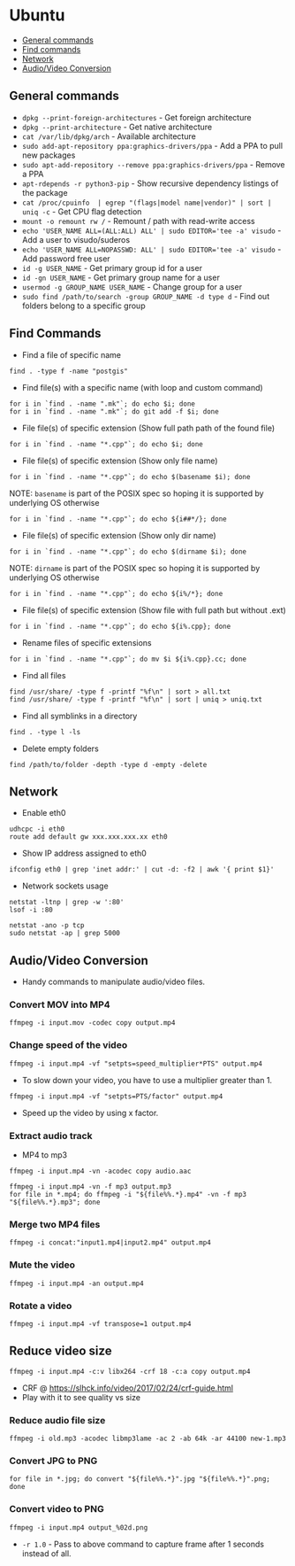 # Ubuntu
- [General commands](#general)
- [Find commands](#find)
- [Network](#network)
- [Audio/Video Conversion](#av_conversion)

<a name="general"></a>
## General commands

- `dpkg --print-foreign-architectures` - Get foreign architecture
- `dpkg --print-architecture` - Get native architecture
- `cat /var/lib/dpkg/arch` - Available architecture
- `sudo add-apt-repository ppa:graphics-drivers/ppa` - Add a PPA to pull new packages
- `sudo apt-add-repository --remove ppa:graphics-drivers/ppa` - Remove a PPA
- `apt-rdepends -r python3-pip` - Show recursive dependency listings of the package
- `cat /proc/cpuinfo  | egrep "(flags|model name|vendor)" | sort | uniq -c` - Get CPU flag detection
- `mount -o remount rw /` - Remount / path with read-write access
- `echo 'USER_NAME ALL=(ALL:ALL) ALL' | sudo EDITOR='tee -a' visudo` - Add a user to visudo/suderos
- `echo 'USER_NAME ALL=NOPASSWD: ALL' | sudo EDITOR='tee -a' visudo` - Add password free user
- `id -g USER_NAME` - Get primary group id for a user
- `id -gn USER_NAME` - Get primary group name for a user
- `usermod -g GROUP_NAME USER_NAME` - Change group for a user
- `sudo find /path/to/search -group GROUP_NAME -d type d` - Find out folders belong to a specific group

<a name="find"></a>
## Find Commands

- Find a file of specific name
```
find . -type f -name "postgis"
```

- Find file(s) with a specific name (with loop and custom command)
```
for i in `find . -name ".mk"`; do echo $i; done
for i in `find . -name ".mk"`; do git add -f $i; done
```

- File file(s) of specific extension (Show full path path of the found file)
```
for i in `find . -name "*.cpp"`; do echo $i; done
```

- File file(s) of specific extension (Show only file name)
```
for i in `find . -name "*.cpp"`; do echo $(basename $i); done
```
NOTE: `basename` is part of the POSIX spec so hoping it is supported by underlying OS otherwise
```
for i in `find . -name "*.cpp"`; do echo ${i##*/}; done
```
- File file(s) of specific extension (Show only dir name)
```
for i in `find . -name "*.cpp"`; do echo $(dirname $i); done
```
NOTE: `dirname` is part of the POSIX spec so hoping it is supported by underlying OS otherwise
```
for i in `find . -name "*.cpp"`; do echo ${i%/*}; done
```

- File file(s) of specific extension (Show file with full path but without .ext)
```
for i in `find . -name "*.cpp"`; do echo ${i%.cpp}; done
```

- Rename files of specific extensions
```
for i in `find . -name "*.cpp"`; do mv $i ${i%.cpp}.cc; done
```

- Find all files
```
find /usr/share/ -type f -printf "%f\n" | sort > all.txt
find /usr/share/ -type f -printf "%f\n" | sort | uniq > uniq.txt
```

- Find all symblinks in a directory
```
find . -type l -ls
```

- Delete empty folders
```
find /path/to/folder -depth -type d -empty -delete
```

<a name="network"></a>
## Network

- Enable eth0
```
udhcpc -i eth0
route add default gw xxx.xxx.xxx.xx eth0
```

- Show IP address assigned to eth0
```
ifconfig eth0 | grep 'inet addr:' | cut -d: -f2 | awk '{ print $1}'
```

- Network sockets usage
```
netstat -ltnp | grep -w ':80'
lsof -i :80
```
```
netstat -ano -p tcp
sudo netstat -ap | grep 5000
```

<a name="av_conversion"></a>
## Audio/Video Conversion

- Handy commands to manipulate audio/video files.

### Convert MOV into MP4
```
ffmpeg -i input.mov -codec copy output.mp4
```

### Change speed of the video
```
ffmpeg -i input.mp4 -vf "setpts=speed_multiplier*PTS" output.mp4
```
- To slow down your video, you have to use a multiplier greater than 1.

```
ffmpeg -i input.mp4 -vf "setpts=PTS/factor" output.mp4
```
- Speed up the video by using x factor.

### Extract audio track
- MP4 to mp3
```
ffmpeg -i input.mp4 -vn -acodec copy audio.aac
```
```
ffmpeg -i input.mp4 -vn -f mp3 output.mp3
for file in *.mp4; do ffmpeg -i "${file%%.*}.mp4" -vn -f mp3 "${file%%.*}.mp3"; done
```

### Merge two MP4 files
```
ffmpeg -i concat:"input1.mp4|input2.mp4" output.mp4
```

### Mute the video
```
ffmpeg -i input.mp4 -an output.mp4
```

### Rotate a video
```
ffmpeg -i input.mp4 -vf transpose=1 output.mp4
```

## Reduce video size
```
ffmpeg -i input.mp4 -c:v libx264 -crf 18 -c:a copy output.mp4
```
- CRF @ https://slhck.info/video/2017/02/24/crf-guide.html
- Play with it to see quality vs size

### Reduce audio file size
```
ffmpeg -i old.mp3 -acodec libmp3lame -ac 2 -ab 64k -ar 44100 new-1.mp3
```

### Convert JPG to PNG
```
for file in *.jpg; do convert "${file%%.*}".jpg "${file%%.*}".png; done
```

### Convert video to PNG
```
ffmpeg -i input.mp4 output_%02d.png
```
- `-r 1.0` - Pass to above command to capture frame after 1 seconds instead of all.

